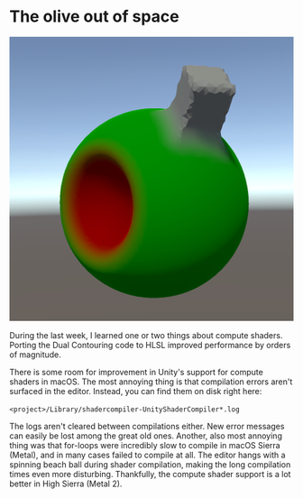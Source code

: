 # The olive out of space

![The olive out of space](olive.png)

During the last week,
I learned one or two things about compute shaders.
Porting the Dual Contouring code to HLSL improved performance by orders of magnitude.

There is some room for improvement in Unity's support for compute shaders in macOS.
The most annoying thing is that compilation errors aren't surfaced in the editor.
Instead, you can find them on disk right here:

```<project>/Library/shadercompiler-UnityShaderCompiler*.log```

The logs aren't cleared between compilations either.
New error messages can easily be lost among the great old ones.
Another, also most annoying thing was that for-loops were incredibly slow to compile in macOS Sierra (Metal),
and in many cases failed to compile at all.
The editor hangs with a spinning beach ball during shader compilation,
making the long compilation times even more disturbing.
Thankfully, the compute shader support is a lot better in High Sierra (Metal 2).
